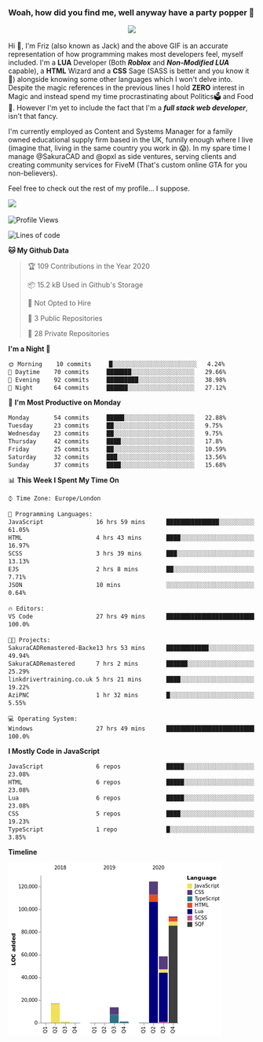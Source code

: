 ### Woah, how did you find me, well anyway have a party popper 🎉

<p align="center">
  <img  src="https://66.media.tumblr.com/d2766024a15e8c140bf20f314664eed2/d1615166bf58615c-d8/s400x600/aabc473a64edc43599d5345fd1e9e792d66ecc48.gifv">
</p>

Hi :wave:, I'm Friz (also known as Jack) and the above GIF is an accurate representation of how programming makes most developers feel, myself included. I'm a **LUA** Developer (Both ***Roblox*** and ***Non-Modified LUA*** capable), a **HTML** Wizard and a **CSS** Sage (SASS is better and you know it :pray:) alongside knowing some other languages which I won't delve into. Despite the magic references in the previous lines I hold **ZERO** interest in Magic and instead spend my time procrastinating about Politics🗳️ and Food🍔. However I'm yet to include the fact that I'm a ***full stack web developer***, isn't that fancy.

I'm currently employed as Content and Systems Manager for a family owned educational supply firm based in the UK, funnily enough where I live (imagine that, living in the same country you work in 😱). In my spare time I manage @SakuraCAD and @opxl as side ventures, serving clients and creating community services for FiveM (That's custom online GTA for you non-believers).

Feel free to check out the rest of my profile... I suppose.

<a href="https://github.com/anuraghazra/github-readme-stats">
  <img  src="https://github-readme-stats.vercel.app/api?username=JackOPXL&count_private=true&show_icons=true&theme=tokyonight" />
</a>



<!--START_SECTION:waka-->
![Profile Views](http://img.shields.io/badge/Profile%20Views-0-blue)

![Lines of code](https://img.shields.io/badge/From%20Hello%20World%20I%27ve%20Written-593733%20lines%20of%20code-blue)

**🐱 My Github Data** 

> 🏆 109 Contributions in the Year 2020
 > 
> 📦 15.2 kB Used in Github's Storage 
 > 
> 🚫 Not Opted to Hire
 > 
> 📜 3 Public Repositories 
 > 
> 🔑 28 Private Repositories  

**I'm a Night 🦉** 

```text
🌞 Morning    10 commits     █░░░░░░░░░░░░░░░░░░░░░░░░   4.24% 
🌆 Daytime    70 commits     ███████░░░░░░░░░░░░░░░░░░   29.66% 
🌃 Evening    92 commits     █████████░░░░░░░░░░░░░░░░   38.98% 
🌙 Night      64 commits     ██████░░░░░░░░░░░░░░░░░░░   27.12%

```
📅 **I'm Most Productive on Monday** 

```text
Monday       54 commits     █████░░░░░░░░░░░░░░░░░░░░   22.88% 
Tuesday      23 commits     ██░░░░░░░░░░░░░░░░░░░░░░░   9.75% 
Wednesday    23 commits     ██░░░░░░░░░░░░░░░░░░░░░░░   9.75% 
Thursday     42 commits     ████░░░░░░░░░░░░░░░░░░░░░   17.8% 
Friday       25 commits     ██░░░░░░░░░░░░░░░░░░░░░░░   10.59% 
Saturday     32 commits     ███░░░░░░░░░░░░░░░░░░░░░░   13.56% 
Sunday       37 commits     ████░░░░░░░░░░░░░░░░░░░░░   15.68%

```


📊 **This Week I Spent My Time On** 

```text
⌚︎ Time Zone: Europe/London

💬 Programming Languages: 
JavaScript               16 hrs 59 mins      ███████████████░░░░░░░░░░   61.05% 
HTML                     4 hrs 43 mins       ████░░░░░░░░░░░░░░░░░░░░░   16.97% 
SCSS                     3 hrs 39 mins       ███░░░░░░░░░░░░░░░░░░░░░░   13.13% 
EJS                      2 hrs 8 mins        ██░░░░░░░░░░░░░░░░░░░░░░░   7.71% 
JSON                     10 mins             ░░░░░░░░░░░░░░░░░░░░░░░░░   0.64%

🔥 Editors: 
VS Code                  27 hrs 49 mins      █████████████████████████   100.0%

🐱‍💻 Projects: 
SakuraCADRemastered-Backe13 hrs 53 mins      ████████████░░░░░░░░░░░░░   49.94% 
SakuraCADRemastered      7 hrs 2 mins        ██████░░░░░░░░░░░░░░░░░░░   25.29% 
linkdrivertraining.co.uk 5 hrs 21 mins       ████░░░░░░░░░░░░░░░░░░░░░   19.22% 
AziPNC                   1 hr 32 mins        █░░░░░░░░░░░░░░░░░░░░░░░░   5.55%

💻 Operating System: 
Windows                  27 hrs 49 mins      █████████████████████████   100.0%

```

**I Mostly Code in JavaScript** 

```text
JavaScript               6 repos             █████░░░░░░░░░░░░░░░░░░░░   23.08% 
HTML                     6 repos             █████░░░░░░░░░░░░░░░░░░░░   23.08% 
Lua                      6 repos             █████░░░░░░░░░░░░░░░░░░░░   23.08% 
CSS                      5 repos             ████░░░░░░░░░░░░░░░░░░░░░   19.23% 
TypeScript               1 repo              █░░░░░░░░░░░░░░░░░░░░░░░░   3.85%

```


**Timeline**

![Chart not found](https://raw.githubusercontent.com/JackOPXL/JackOPXL/master/charts/bar_graph.png) 


<!--END_SECTION:waka-->

